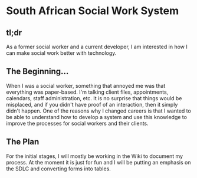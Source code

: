 # South African Social Work System
## tl;dr
As a former social worker and a current developer, I am interested in how I can make social work better with technology. 

## The Beginning...
When I was a social worker, something that annoyed me was that everything was paper-based.  I'm talking client files, appointments, calendars, staff administration, etc. It is no surprise that things would be misplaced, and if you didn't have proof of an interaction, then it simply didn't happen. One of the reasons why I changed careers is that I wanted to be able to understand how to develop a system and use this knowledge to improve the processes for social workers and their clients.

## The Plan
For the initial stages, I will mostly be working in the Wiki to document my process.  At the moment it is just for fun and I will be putting an emphasis on the SDLC and converting forms into tables.
